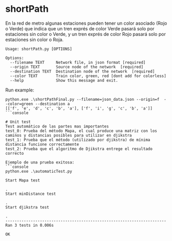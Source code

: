 # shortPath
En la red de metro algunas estaciones pueden tener un color asociado (Rojo o Verde) que indica que un tren exprés de color Verde pasará solo por estaciones sin color o Verde, y un tren exprés de color Rojo pasará solo por estaciones sin color o Roja.
```console
Usage: shortPath.py [OPTIONS]

Options:
  --filename TEXT     Network file, in json format [required]
  --origin TEXT       Source node of the network  [required]
  --destination TEXT  Destination node of the network  [required]
  --color TEXT        Train color, green, red [dont add for colorless]
  --help              Show this message and exit.
  ```
  Run example:
  
  ```console
  python.exe .\shortPathFinal.py --filename=json_data.json --origin=f  --color=green --destination a
  [['f', 'e', 'd', 'c', 'b', 'a'], ['f', 'i', 'g', 'c', 'b', 'a']]
  ```console
  
  # Unit test
  Test automático de las partes mas importantes
  test_0: Prueba del método Mapa, el cual produce una matriz con los caminos y distancias posibles para utilizar en djikstra
  test_1: Prueba que el método (utilizado por djikstra) de mínima distancia funcione correctamente
  test_2: Prueba que el algoritmo de Djikstra entrege el resultado correcto
  
  Ejemplo de una prueba exitosa:
```console
python.exe .\automaticTest.py

Start Mapa test

.
Start minDistance test

.
Start djikstra test

.
----------------------------------------------------------------------
Ran 3 tests in 0.006s

OK
```
